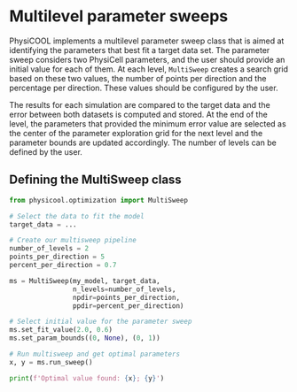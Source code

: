 # Multilevel parameter sweeps

PhysiCOOL implements a multilevel parameter sweep class that is aimed at identifying the parameters that best fit a target data set. The parameter sweep considers two PhysiCell parameters, and the user should provide an initial value for each of them. At each level, `MultiSweep` creates a search grid based on these two values, the number of points per direction and the percentage per direction. These values should be configured by the user.

The results for each simulation are compared to the target data and the error between both datasets is computed and stored. At the end of the level, the parameters that provided the minimum error value are selected as the center of the parameter exploration grid for the next level and the parameter bounds are updated accordingly. The number of levels can be defined by the user.

## Defining the MultiSweep class

```python
from physicool.optimization import MultiSweep

# Select the data to fit the model
target_data = ...

# Create our multisweep pipeline
number_of_levels = 2
points_per_direction = 5
percent_per_direction = 0.7

ms = MultiSweep(my_model, target_data,         
                n_levels=number_of_levels, 
                npdir=points_per_direction, 
                ppdir=percent_per_direction)

# Select initial value for the parameter sweep
ms.set_fit_value(2.0, 0.6)
ms.set_param_bounds((0, None), (0, 1))

# Run multisweep and get optimal parameters
x, y = ms.run_sweep()

print(f'Optimal value found: {x}; {y}')
```
